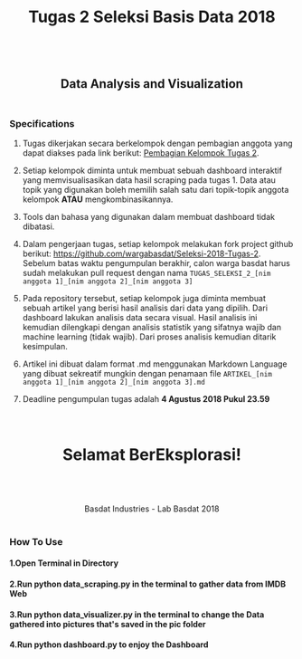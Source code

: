 <h1 align="center">
  <br>
  Tugas 2 Seleksi Basis Data 2018
  <br>
  <br>
</h1>

<h2 align="center">
  <br>
  Data Analysis and Visualization
  <br>
  <br>
</h2>


### Specifications

1. Tugas dikerjakan secara berkelompok dengan pembagian anggota yang dapat diakses pada link berikut: [Pembagian Kelompok Tugas 2](https://docs.google.com/spreadsheets/d/1rmLotmW_yk60mK78awBMLF9fTukAXSWLmQl1fVkHYn8/edit?usp=sharing).

2. Setiap kelompok diminta untuk membuat sebuah dashboard interaktif yang memvisualisasikan data hasil scraping pada tugas 1. Data atau topik yang digunakan boleh memilih salah satu dari topik-topik anggota kelompok __ATAU__ mengkombinasikannya.

3. Tools dan bahasa yang digunakan dalam membuat dashboard tidak dibatasi.

4. Dalam pengerjaan tugas, setiap kelompok melakukan fork project github berikut: https://github.com/wargabasdat/Seleksi-2018-Tugas-2. Sebelum batas waktu pengumpulan berakhir, calon warga basdat harus sudah melakukan pull request dengan nama ```TUGAS_SELEKSI_2_[nim anggota 1]_[nim anggota 2]_[nim anggota 3]```

5. Pada repository tersebut, setiap kelompok juga diminta membuat sebuah artikel yang berisi hasil analisis dari data yang dipilih. Dari dashboard lakukan analisis data secara visual. Hasil analisis ini kemudian dilengkapi dengan analisis statistik yang sifatnya wajib dan machine learning (tidak wajib). Dari proses analisis kemudian ditarik kesimpulan.

6. Artikel ini dibuat dalam format .md menggunakan Markdown Language yang dibuat sekreatif mungkin dengan penamaan file ```ARTIKEL_[nim anggota 1]_[nim anggota 2]_[nim anggota 3].md```

7. Deadline pengumpulan tugas adalah __4 Agustus 2018 Pukul 23.59__

<h1 align="center">
  <br>
  Selamat BerEksplorasi!
  <br>
  <br>
</h1>

<p align="center">
  <br>
  Basdat Industries - Lab Basdat 2018
  <br>
  <br>
</p>

### How To Use 
#### 1.Open Terminal in Directory
#### 2.Run python data_scraping.py in the terminal to gather data from IMDB Web
#### 3.Run python data_visualizer.py in the terminal to change the Data gathered into pictures that's saved in the pic folder
#### 4.Run python dashboard.py to enjoy the Dashboard
